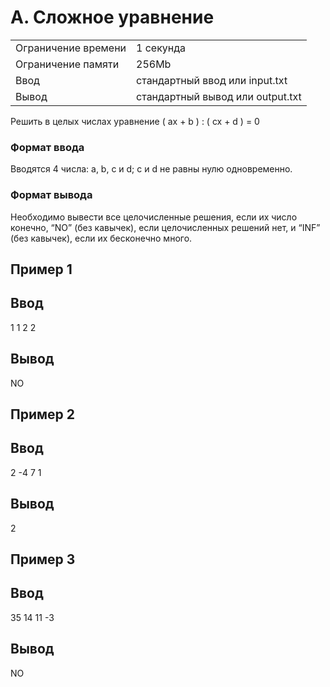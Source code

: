 # A. Сложное уравнение
|  |  |
|--|--|
|Ограничение времени | 1 секунда |
|Ограничение памяти | 256Mb|
|Ввод | стандартный ввод или input.txt|
|Вывод | стандартный вывод или output.txt|

Решить в целых числах уравнение ( ax + b ) : ( cx + d ) = 0

### Формат ввода

Вводятся 4 числа: a, b, c и d; c и d не равны нулю одновременно.

### Формат вывода

Необходимо вывести все целочисленные решения, если их число конечно, “NO” (без кавычек), если целочисленных решений нет, и “INF” (без кавычек), если их бесконечно много. 

## Пример 1
## Ввод	
1
1
2
2

## Вывод
NO

## Пример 2
## Ввод	
2
-4
7
1

## Вывод
2

## Пример 3
## Ввод	
35
14
11
-3

## Вывод
NO

